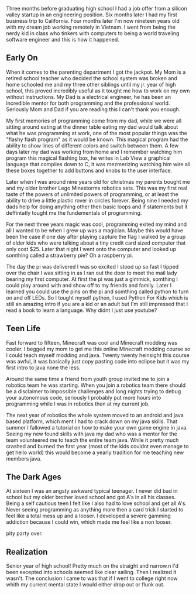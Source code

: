Three months before graduating high school I had a job offer from a silicon valley startup in an engineering position. Six months later I had my first business trip to California. Four months later I'm now nineteen years old with my dream job working remotely in Vietnam. I went from being the nerdy kid in class who tinkers with computers to being a world traveling software engineer and this is how it happened.

## Early On
When it comes to the parenting department I got the jackpot. My Mom is a retired school teacher who decided the school system was broken and home schooled me and my three other siblings until my jr. year of high school, this proved incredibly useful as it tought me how to work on my own without instructions. My Dad is a electrical engineer, he has been an incredible mentor for both programming and the professional world. Seriously Mom and Dad if you are reading this I can't thank you enough.

My first memories of programming come from my dad, while we were all sitting around eating at the dinner table eating my dad would talk about what he was programming at work, one of the most popular things was the "flashy flash program" as it would be known. This magical program had the ability to show lines of different colors and switch between them. A few days later my dad was working from home and I remember watching him program this magical flashing box, he writes in Lab View a graphical language that compiles down to C, it was mezmerizing watching him wire all these boxes together to add buttons and knobs to the user interface. 

Later when I was around nine years old for christmas my parents bought me and my older brother Lego Minestorms robotics sets. This was my first real taste of the powers of unlimited powers of programming, or at least the ability to drive a little plastic rover in circles forever. Being nine I needed my dads help for doing anything other then basic loops and if statements but it deffintatly tought me the fundementals of programming.

For the next three years magic was cool, programming exited my mind and all I wanted to be when I grew up was a magician. Maybe this would have been the case if one day after playing capture the flag I walked by a group of older kids who were talking about a tiny credit card sized computer that only cost $25. Later that night I went onto the computer and looked up somthing called a strawberry pie? Oh a raspberry pi. 

The day the pi was delivered I was so excited I stood up so fast I tipped over the chair I was sitting in as I ran out the door to meet the mail lady bearing my first computer. At first the pi was just a gimmick, somthing I could play around with and show off to my friends and family. Later I learned you could use the pins on the pi and somthing called python to turn on and off LEDs. So I tought myself python, I used Python For Kids which is still an amazing intro if you are a kid or an adult but I'm still impressed that I read a book to learn a language. Why didnt I just use youtube?

## Teen Life
Fast forward to fifteen, Minecraft was cool and Minecraft modding was cooler. I begged my mom to get me this online Minecraft modding course so I could teach myself modding and java. Twenty twenty heinsight this course was awful, it was basically just copy pasting code into eclipse but it was my first intro to java none the less.

Around the same time a friend from youth group invited me to join a robotics team he was starting. When you join a robotics team there should be a disclaimer to impossible challenges and long nights trying to debug your autonomous code, seriously I probably put more hours into programming while I was in robotics then at my current job. 

The next year of robotics the whole system moved to an android and java based platform, which ment I had to crack down on my java skills. That summer I fallowed a tutorial on how to make your own game engine in java. Seeing my new found skills with java my dad who was a mentor for the team volunteered me to teach the entire team java. While it pretty much crashed and burned the first year (most of the kids couldnt even manage to get hello world) this would become a yearly tradition for me teaching new members java.

## The Dark Ages
At sixteen I was an angsty awkward typical teenager. I never did bad in school but my older brother loved school and got A's in all his classes. Being a self cautious teen I felt like I also had to love school and get all A's. Never seeing programming as anything more then a card trick I started to feel like a total mess up and a looser. I developed a severe gamming addiction because I could win, which made me feel like a non looser.

pity party over.

## Realization
Senior year of high school! Pretty much on the straight and narrow.n I'd been excepted into schools seemed like clear sailing. Then I realized it wasn't. The conclusion I came to was that if I went to college right now whith my current mental state I would either drop out or flunk out. 
